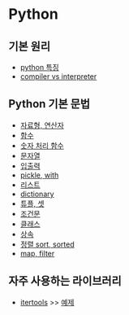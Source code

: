 # Python

## 기본 원리

- [python 특징](https://github.com/gpwltl/TIL/blob/master/Python/theory/python.md)
- [compiler vs interpreter](https://github.com/gpwltl/TIL/blob/master/Python/theory/interpreter.md)

## Python 기본 문법

- [자료형, 연산자](https://github.com/gpwltl/TIL/blob/master/Python/practice.py)
- [함수](https://github.com/gpwltl/TIL/blob/master/Python/functionn.py)
- [숫자 처리 함수](https://github.com/gpwltl/TIL/blob/master/Python/function_num.py)
- [문자열](https://github.com/gpwltl/TIL/blob/master/Python/string.py)
- [입출력](https://github.com/gpwltl/TIL/blob/master/Python/input.py)
- [pickle, with](https://github.com/gpwltl/TIL/blob/master/Python/pickle%2Cwith.py)
- [리스트](https://github.com/gpwltl/TIL/blob/master/Python/list.py)
- [dictionary](https://github.com/gpwltl/TIL/blob/master/Python/dictionary.py)
- [튜플, 셋](https://github.com/gpwltl/TIL/blob/master/Python/tuple_set.py)
- [조건문](https://github.com/gpwltl/TIL/blob/master/Python/if.py)
- [클래스](https://github.com/gpwltl/TIL/blob/master/Python/class.py)
- [상속](https://github.com/gpwltl/TIL/blob/master/Python/Inheritance.py)
- [정렬 sort, sorted]()
- [map, filter]()

## 자주 사용하는 라이브러리
- [itertools](https://github.com/gpwltl/TIL/blob/master/Python/itertools.md)  >>  [예제]()

